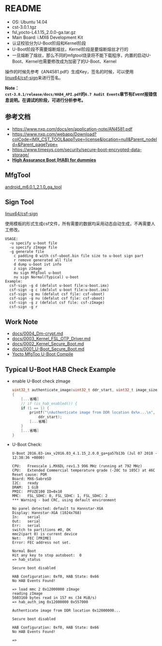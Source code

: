 # README

* OS: Ubuntu 14.04
* cst-3.0.1.tgz
* fsl_yocto-L4.1.15_2.0.0-ga.tar.gz
* Main Board: i.MX6 Development Kit
* 认证校验分为U-Boot阶段和Kernel阶段
* U-Boot阶段不需要熔断熔丝，Kernel阶段是要熔断熔丝才行的
* 一旦熔断了熔丝，那么不同的mfgtool烧录将不能下载程序，内置的启动U-Boot、Kernel也需要修改成为加密了的U-Boot、Kernel

操作的时候先参考《AN4581.pdf》生成Key，签名的时候，可以使用[linux64/csf-sign](linux64/csf-sign)来进行签名。

**Note：**  
**`cst-3.0.1/release/docs/HAB4_API.pdf`的`6.7 Audit Events`章节有*Event*报错信息说明。在调试的阶段，可进行分析参考。**

## 参考文档

* https://www.nxp.com/docs/en/application-note/AN4581.pdf
* https://www.nxp.com/webapp/Download?colCode=IMX_CST_TOOL&appType=license&location=null&Parent_nodeId=&Parent_pageType=
* https://www.timesys.com/security/secure-boot-encrypted-data-storage/
* **[High Assurance Boot (HAB) for dummies](https://boundarydevices.com/high-assurance-boot-hab-dummies/)**

## MfgTool

[android_m6.0.1_2.1.0_ga_tool](https://github.com/ZengjfOS/MfgTool/tree/android6.0.1HABMfgTool)

## Sign Tool

[linux64/csf-sign](linux64/csf-sign)

使用模板的形式生成csf文件，所有需要的数据均采用动态自动生成，不再需要人工修改。

```
USAGE:
  -u specify u-boot file
  -u specify zImage file
  -g generate file
    c padding 0 with csf-uboot.bin file size to u-boot sign part
    r remove generated all file
    d dump u-boot ivt info
    z sign zImage
    mu sign MfgTool u-boot
    nu sign Normal(Typical) u-boot 
Example:
  csf-sign -g d (defalut u-boot file:u-boot.imx)
  csf-sign -g c (defalut u-boot file:u-boot.imx)
  csf-sign -g mu (defalut csf file: csf-uboot)
  csf-sign -g nu (defalut csf file: csf-uboot)
  csf-sign -g z (defalut csf file: csf-zImage)
  csf-sign -g r 
```

## Work Note

* [docs/0004_Dm-crypt.md](docs/0004_Dm-crypt.md)
* [docs/0003_Kernel_FSL_OTP_Driver.md](docs/0003_Kernel_FSL_OTP_Driver.md)
* [docs/0002_Kernel_Secure_Boot.md](docs/0002_Kernel_Secure_Boot.md)
* [docs/0001_U-Boot_Secure_Boot.md](docs/0001_U-Boot_Secure_Boot.md)
* [Yocto MfgToo U-Boot Compile](https://github.com/ZengjfOS/Yocto/blob/master/docs/0006_MFGTool_U-Boot_In_Yocto_Receipe.md) 

## Typical U-Boot HAB Check Example

* enable U-Boot check zImage
  ```C
  uint32_t authenticate_image(uint32_t ddr_start, uint32_t image_size)
  {
      [...省略]
      // if (is_hab_enabled()) {
      if (1 == 1) {
          printf("\nAuthenticate image from DDR location 0x%x...\n",
              ddr_start);
          [...省略]
      }
      [...省略]
  }
  ```
* U-Boot Check:
  ```Shell
  U-Boot 2016.03-imx_v2016.03_4.1.15_2.0.0_ga+ga57b13b (Jul 07 2018 - 12:38:36 +0800)
  
  CPU:   Freescale i.MX6DL rev1.3 996 MHz (running at 792 MHz)
  CPU:   Extended Commercial temperature grade (-20C to 105C) at 46C
  Reset cause: POR
  Board: MX6-SabreSD
  I2C:   ready
  DRAM:  1 GiB
  PMIC:  PFUZE100 ID=0x10
  MMC:   FSL_SDHC: 0, FSL_SDHC: 1, FSL_SDHC: 2
  *** Warning - bad CRC, using default environment
  
  No panel detected: default to Hannstar-XGA
  Display: Hannstar-XGA (1024x768)
  In:    serial
  Out:   serial
  Err:   serial
  switch to partitions #0, OK
  mmc2(part 0) is current device
  Net:   FEC [PRIME]
  Error: FEC address not set.
  
  Normal Boot
  Hit any key to stop autoboot:  0
  => hab_status
  
  Secure boot disabled
  
  HAB Configuration: 0xf0, HAB State: 0x66
  No HAB Events Found!
  
  => load mmc 2 0x12000000 zImage
  reading zImage
  5603160 bytes read in 157 ms (34 MiB/s)
  => hab_auth_img 0x12000000 0x557000
  
  Authenticate image from DDR location 0x12000000...
  
  Secure boot disabled
  
  HAB Configuration: 0xf0, HAB State: 0x66
  No HAB Events Found!
  
  =>
  ```
